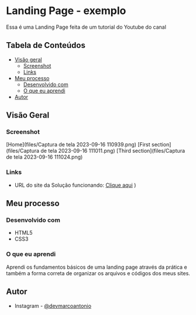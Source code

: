 # Landing Page - exemplo

Essa é uma Landing Page feita de um tutorial do Youtube do canal

## Tabela de Conteúdos

- [Visão geral](#Overview)
  - [Screenshot](#screenshot)
  - [Links](#links)
- [Meu processo](#my-process)
  - [Desenvolvido com](#built-with)
  - [O que eu aprendi](#what-i-learned)
- [Autor](#author)

## Visão Geral

### Screenshot

[Home](files/Captura de tela 2023-09-16 110939.png)
[First section](files/Captura de tela 2023-09-16 111011.png)
[Third section](files/Captura de tela 2023-09-16 111024.png)

### Links

- URL do site da Solução funcionando: [Clique aqui](https://marcoantoniomatos.github.io/landing-page/)
)
## Meu processo

### Desenvolvido com

- HTML5 
- CSS3 



### O que eu aprendi

Aprendi os fundamentos básicos de uma landing page através da prática e também a forma correta de organizar os arquivos e códigos dos meus sites.


## Autor
- Instagram - [@devmarcoantonio](https://www.instagram.com/marco148antonio/)
 
